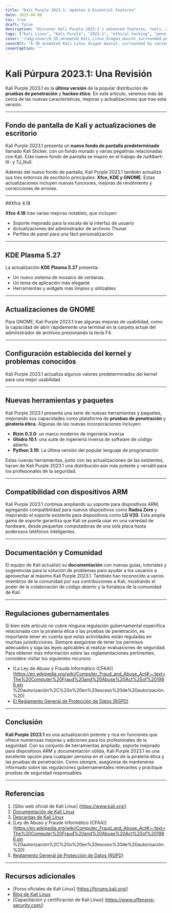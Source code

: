 ```yaml
---
title: "Kali Purple 2023.1: Updates & Essential Features"
date: 2023-04-08
toc: true
draft: false
description: "Discover Kali Purple 2023.1's advanced features, tools, and enhancements in our comprehensive review for ethical hackers and cybersecurity enthusiasts."
tags: ["Kali Linux", "Kali Purple", "2023.1", "ethical hacking", "penetration testing", "cybersecurity", "tools", "exploit framework", "Kali ARM updates", "Kali NetHunter", "Kali documentation", "Kernel support", "Bluetooth support", "LineageOS", "OneUI", "Radxa Zero", "SBC", "kernel patches", "community contributions", "Kali Discord"]
cover: "/img/cover/A_3D_animated_Kali_Linux_dragon_mascot_surrounded.png"
coverAlt: "A 3D animated Kali Linux dragon mascot, surrounded by various cybersecurity and hacking tools, sitting on top of a shield with a purple dragon on it."
coverCaption: ""
---
```


 # Kali Púrpura 2023.1: Una Revisión  Kali Purple 2023.1 es la **última versión** de la popular distribución de **pruebas de penetración** y **hackeo ético**. En este artículo, veremos más de cerca de las nuevas características, mejoras y actualizaciones que trae esta versión.  ______  ## Fondo de pantalla de Kali y actualizaciones de escritorio  Kali Purple 2023.1 presenta un **nuevo fondo de pantalla predeterminado** llamado Kali Sticker, con un fondo morado y varias pegatinas relacionadas con Kali. Este nuevo fondo de pantalla se inspiró en el trabajo de /u/Albert-III- y TJ_Null.  Además del nuevo fondo de pantalla, Kali Purple 2023.1 también actualiza sus tres entornos de escritorio principales: **Xfce, KDE y GNOME**. Estas actualizaciones incluyen nuevas funciones, mejoras de rendimiento y correcciones de errores.  ______  ##Xfce 4.18  **Xfce 4.18** trae varias mejoras notables, que incluyen:  - Soporte mejorado para la escala de la interfaz de usuario - Actualizaciones del administrador de archivos Thunar - Perfiles de panel para una fácil personalización  ______  ## KDE Plasma 5.27  La actualización **KDE Plasma 5.27** presenta:  - Un nuevo sistema de mosaico de ventanas. - Un tema de aplicación más elegante - Herramientas y widgets más limpios y utilizables  ______  ## Actualizaciones de GNOME  Para GNOME, Kali Purple 2023.1 trae algunas mejoras de usabilidad, como la capacidad de abrir rápidamente una terminal en la carpeta actual del administrador de archivos presionando la tecla F4.  ______  ## Configuración establecida del kernel y problemas conocidos  Kali Purple 2023.1 actualiza algunos valores predeterminados del kernel para una mejor usabilidad.  ______  ## Nuevas herramientas y paquetes  Kali Purple 2023.1 presenta una serie de nuevas herramientas y paquetes, mejorando sus capacidades como plataforma de **pruebas de penetración** y **piratería ética**. Algunas de las nuevas incorporaciones incluyen:  - **Rizin 0.3.0**: un marco moderno de ingeniería inversa - **Ghidra 10.1**: una suite de ingeniería inversa de software de código abierto - **Python 3.10**: La última versión del popular lenguaje de programación  Estas nuevas herramientas, junto con las actualizaciones de las existentes, hacen de Kali Purple 2023.1 una distribución aún más potente y versátil para los profesionales de la seguridad.  ______  ## Compatibilidad con dispositivos ARM  Kali Purple 2023.1 continúa ampliando su soporte para dispositivos ARM, agregando compatibilidad para nuevos dispositivos como **Radxa Zero** y mejorando el soporte existente para dispositivos como **LG V20**. Esta amplia gama de soporte garantiza que Kali se pueda usar en una variedad de hardware, desde pequeñas computadoras de una sola placa hasta poderosos teléfonos inteligentes.  ______  ## Documentación y Comunidad  El equipo de Kali actualizó su **documentación** con nuevas guías, tutoriales y sugerencias para la solución de problemas para ayudar a los usuarios a aprovechar al máximo Kali Purple 2023.1. También han reconocido a varios miembros de la comunidad por sus contribuciones a Kali, mostrando el poder de la colaboración de código abierto y la fortaleza de la comunidad de Kali.  ______  ## Regulaciones gubernamentales  Si bien este artículo no cubre ninguna regulación gubernamental específica relacionada con la piratería ética o las pruebas de penetración, es importante tener en cuenta que estas actividades están reguladas en muchas jurisdicciones. Siempre asegúrese de tener los permisos adecuados y siga las leyes aplicables al realizar evaluaciones de seguridad. Para obtener más información sobre las reglamentaciones pertinentes, considere visitar los siguientes recursos:  - [La Ley de Abuso y Fraude Informático (CFAA)](https://en.wikipedia.org/wiki/Computer_Fraud_and_Abuse_Act#:~:text=The%20Computer%20Fraud%20and%20Abuse%20Act%20of%201986,sin %20autorización%2C%20o%20en%20exceso%20de%20autorización.%20) - [El Reglamento General de Protección de Datos (RGPD)](https://gdpr.eu/)  ______  ## Conclusión  **Kali Purple 2023.1** es una actualización potente y rica en funciones que ofrece numerosas mejoras y adiciones para los profesionales de la seguridad. Con su conjunto de herramientas ampliado, soporte mejorado para dispositivos ARM y documentación sólida, Kali Purple 2023.1 es una excelente opción para cualquier persona en el campo de la piratería ética y las pruebas de penetración. Como siempre, asegúrese de mantenerse informado sobre las regulaciones gubernamentales relevantes y practique pruebas de seguridad responsables.  ______  ## Referencias  1. [Sitio web oficial de Kali Linux] (https://www.kali.org/) 2. [Documentación de Kali Linux](https://www.kali.org/docs/) 3. [Descargas de Kali Linux](https://www.kali.org/get-kali/) 4. [Ley de Abuso y Fraude Informático (CFAA)](https://en.wikipedia.org/wiki/Computer_Fraud_and_Abuse_Act#:~:text=The%20Computer%20Fraud%20and%20Abuse%20Act%20of%201986,sin %20autorización%2C%20o%20en%20exceso%20de%20autorización.%20) 5. [Reglamento General de Protección de Datos (RGPD)](https://gdpr.eu/)  ______  ## Recursos adicionales  - [Foros oficiales de Kali Linux] (https://forums.kali.org/) - [Blog de Kali Linux](https://www.kali.org/blog/) - [Capacitación y certificación de Kali Linux] (https://www.offensive-security.com/)   